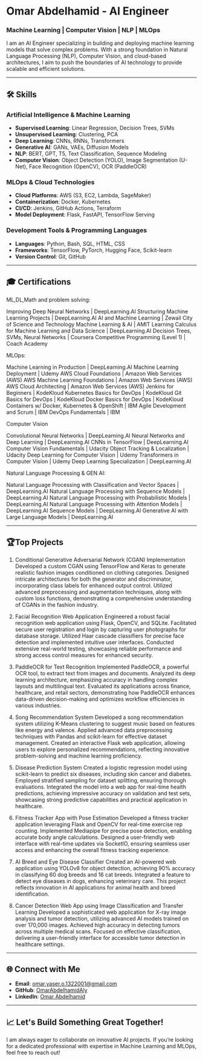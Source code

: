 # Omar Abdelhamid - AI Engineer

### Machine Learning | Computer Vision | NLP | MLOps

I am an AI Engineer specializing in building and deploying machine learning models that solve complex problems. With a strong foundation in Natural Language Processing (NLP), Computer Vision, and cloud-based architectures, I aim to push the boundaries of AI technology to provide scalable and efficient solutions.

---

## 🛠 Skills

### Artificial Intelligence & Machine Learning
- **Supervised Learning**: Linear Regression, Decision Trees, SVMs
- **Unsupervised Learning**: Clustering, PCA
- **Deep Learning**: CNNs, RNNs, Transformers
- **Generative AI**: GANs, VAEs, Diffusion Models
- **NLP**: BERT, GPT, T5, Text Classification, Sequence Modeling
- **Computer Vision**: Object Detection (YOLO), Image Segmentation (U-Net), Face Recognition (OpenCV), OCR (PaddleOCR)

### MLOps & Cloud Technologies
- **Cloud Platforms**: AWS (S3, EC2, Lambda, SageMaker)
- **Containerization**: Docker, Kubernetes
- **CI/CD**: Jenkins, GitHub Actions, Terraform
- **Model Deployment**: Flask, FastAPI, TensorFlow Serving

### Development Tools & Programming Languages
- **Languages**: Python, Bash, SQL, HTML, CSS
- **Frameworks**: TensorFlow, PyTorch, Hugging Face, Scikit-learn
- **Version Control**: Git, GitHub

---

## 🎓 Certifications

ML,DL,Math and problem solving:

Improving Deep Neural Networks | DeepLearning.AI
Structuring Machine Learning Projects | DeepLearning.AI
AI and Machine Learning | Zewail City of Science and Technology
Machine Learning & AI | AMIT Learning
Calculus for Machine Learning and Data Science | DeepLearning.AI
Decision Trees, SVMs, Neural Networks | Coursera
Competitive Programming (Level 1) | Coach Academy

MLOps:

Machine Learning in Production | DeepLearning.AI
Machine Learning Deployment | Udemy
AWS Cloud Foundations | Amazon Web Services (AWS)
AWS Machine Learning Foundations | Amazon Web Services (AWS)
AWS Cloud Architecting | Amazon Web Services (AWS)
Jenkins for Beginners | KodeKloud
Kubernetes Basics for DevOps | KodeKloud
Git Basics for DevOps | KodeKloud
Docker Basics for DevOps | KodeKloud
Containers w/ Docker, Kubernetes & OpenShift | IBM
Agile Development and Scrum | IBM
DevOps Fundamentals | IBM

Computer Vision

Convolutional Neural Networks | DeepLearning.AI
Neural Networks and Deep Learning | DeepLearning.AI
CNNs in TensorFlow | DeepLearning.AI
Computer Vision Fundamentals | Udacity
Object Tracking & Localization | Udacity
Deep Learning for Computer Vision | Udemy
Transformers in Computer Vision | Udemy
Deep Learning Specialization | DeepLearning.AI

Natural Language Processing & GEN AI:

Natural Language Processing with Classification and Vector Spaces | DeepLearning.AI
Natural Language Processing with Sequence Models | DeepLearning.AI
Natural Language Processing with Probabilistic Models | DeepLearning.AI
Natural Language Processing with Attention Models | DeepLearning.AI
Sequence Models | DeepLearning.AI
Generative AI with Large Language Models  | DeepLearning.AI

---

## 🏆Top Projects

1. Conditional Generative Adversarial Network (CGAN) Implementation
Developed a custom CGAN using TensorFlow and Keras to generate realistic fashion images conditioned on clothing categories. Designed intricate architectures for both the generator and discriminator, incorporating class labels for enhanced output control. Utilized advanced preprocessing and augmentation techniques, along with custom loss functions, demonstrating a comprehensive understanding of CGANs in the fashion industry.

2. Facial Recognition Web Application
Engineered a robust facial recognition web application using Flask, OpenCV, and SQLite. Facilitated secure user registration and login by capturing user photographs for database storage. Utilized Haar cascade classifiers for precise face detection and implemented intuitive user interfaces. Conducted extensive real-world testing, showcasing reliable performance and strong access control measures for enhanced security.

3. PaddleOCR for Text Recognition
Implemented PaddleOCR, a powerful OCR tool, to extract text from images and documents. Analyzed its deep learning architecture, emphasizing accuracy in handling complex layouts and multilingual text. Evaluated its applications across finance, healthcare, and retail sectors, demonstrating how PaddleOCR enhances data-driven decision-making and optimizes workflow efficiencies in various industries.

4. Song Recommendation System
Developed a song recommendation system utilizing K-Means clustering to suggest music based on features like energy and valence. Applied advanced data preprocessing techniques with Pandas and scikit-learn for effective dataset management. Created an interactive Flask web application, allowing users to explore personalized recommendations, reflecting innovative problem-solving and machine learning proficiency.

5. Disease Prediction System
Created a logistic regression model using scikit-learn to predict six diseases, including skin cancer and diabetes. Employed stratified sampling for dataset splitting, ensuring thorough evaluations. Integrated the model into a web app for real-time health predictions, achieving impressive accuracy on validation and test sets, showcasing strong predictive capabilities and practical application in healthcare.

6. Fitness Tracker App with Pose Estimation
Developed a fitness tracker application leveraging Flask and OpenCV for real-time exercise rep counting. Implemented Mediapipe for precise pose detection, enabling accurate body angle calculations. Designed a user-friendly web interface with real-time updates via SocketIO, ensuring seamless user access and enhancing the overall fitness tracking experience.

7. AI Breed and Eye Disease Classifier
Created an AI-powered web application using YOLOv8 for object detection, achieving 90% accuracy in classifying 60 dog breeds and 16 cat breeds. Integrated a feature to detect eye diseases in dogs, enhancing veterinary care. This project reflects innovation in AI applications for animal health and breed identification.

8. Cancer Detection Web App using Image Classification and Transfer Learning
Developed a sophisticated web application for X-ray image analysis and tumor detection, utilizing advanced AI models trained on over 170,000 images. Achieved high accuracy in detecting tumors across multiple medical scans. Focused on effective classification, delivering a user-friendly interface for accessible tumor detection in healthcare settings.
---

## 🌐 Connect with Me

- **Email**: omar.yaser.o.1322001@gmail.com
- **GitHub**: [OmarAbdelhamidAly](https://github.com/OmarAbdelhamidAly)
- **LinkedIn**: [Omar Abdelhamid](https://www.linkedin.com/in/omar-abdelhamid-204b0618a/)

---

## 📈 Let's Build Something Great Together!

I am always eager to collaborate on innovative AI projects. If you’re looking for a dedicated professional with expertise in Machine Learning and MLOps, feel free to reach out!
